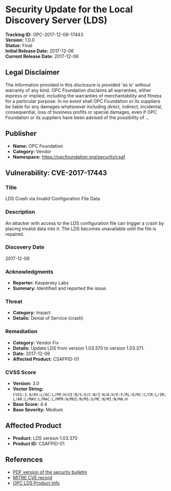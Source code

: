 # Security Update for the Local Discovery Server (LDS)

**Tracking ID:** OPC-2017-12-06-17443  
**Version:** 1.0.0  
**Status:** Final  
**Initial Release Date:** 2017-12-06  
**Current Release Date:** 2017-12-06  

## Legal Disclaimer

The information provided in this disclosure is provided 'as is' without warranty of any kind. OPC Foundation disclaims all warranties, either express or implied, including the warranties of merchantability and fitness for a particular purpose. In no event shall OPC Foundation or its suppliers be liable for any damages whatsoever including direct, indirect, incidental, consequential, loss of business profits or special damages, even if OPC Foundation or its suppliers have been advised of the possibility of ...

## Publisher

- **Name:** OPC Foundation  
- **Category:** Vendor  
- **Namespace:** https://opcfoundation.org/security/csaf

## Vulnerability: CVE-2017-17443

### Title

LDS Crash via Invalid Configuration File Data

### Description

An attacker with access to the LDS configuration file can trigger a crash by placing invalid data into it. The LDS becomes unavailable until the file is repaired.

### Discovery Date

2017-12-06

### Acknowledgments

- **Reporter:** Kaspersky Labs  
- **Summary:** Identified and reported the issue.

### Threat

- **Category:** Impact  
- **Details:** Denial of Service (crash)

### Remediation

- **Category:** Vendor Fix  
- **Details:** Update LDS from version 1.03.370 to version 1.03.371.  
- **Date:** 2017-12-06  
- **Affected Product:** CSAFPID-01

### CVSS Score

- **Version:** 3.0  
- **Vector String:** `CVSS:3.0/AV:L/AC:L/PR:H/UI:N/S:U/C:N/I:N/A:H/E:F/RL:O/RC:C/CR:L/IR:L/AR:L/MAV:L/MAC:L/MPR:H/MUI:N/MS:U/MC:N/MI:N/MA:H`  
- **Base Score:** 4.4  
- **Base Severity:** Medium

## Affected Product

- **Product:** LDS version 1.03.370  
- **Product ID:** CSAFPID-01

## References

- [PDF version of the security bulletin](https://files.opcfoundation.org/SecurityBulletins/OPC%20Foundation%20Security%20Bulletin%20CVE-2017-17443.pdf)
- [MITRE CVE record](http://www.cve.mitre.org/cgi-bin/cvename.cgi?name=CVE-2017-17443)
- [OPC LDS Product Info](https://opcfoundation.org/developer-tools/developer-kits-unified-architecture/local-discovery-server-lds/)